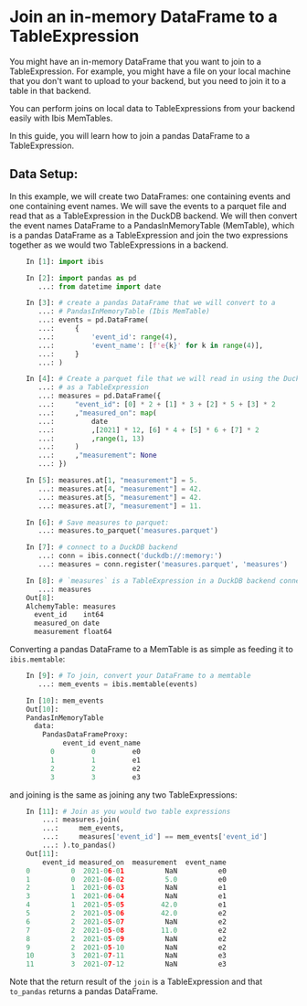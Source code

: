 # Join an in-memory DataFrame to a TableExpression

You might have an in-memory DataFrame that you want to join to a TableExpression.
For example, you might have a file on your local machine that you don't want to upload to
your backend, but you need to join it to a table in that backend.

You can perform joins on local data to TableExpressions from your backend easily with Ibis MemTables.

In this guide, you will learn how to join a pandas DataFrame to a TableExpression.

## Data Setup:

In this example, we will create two DataFrames: one containing events and one containing event names.
We will save the events to a parquet file and read that as a TableExpression in the DuckDB backend.
We will then convert the event names DataFrame to a PandasInMemoryTable (MemTable), which is
a pandas DataFrame as a TableExpression and join the two expressions together as we would
two TableExpressions in a backend.

```python
    In [1]: import ibis

    In [2]: import pandas as pd
       ...: from datetime import date

    In [3]: # create a pandas DataFrame that we will convert to a
       ...: # PandasInMemoryTable (Ibis MemTable)
       ...: events = pd.DataFrame(
       ...:     {
       ...:         'event_id': range(4),
       ...:         'event_name': [f'e{k}' for k in range(4)],
       ...:     }
       ...: )

    In [4]: # Create a parquet file that we will read in using the DuckDB backend
       ...: # as a TableExpression
       ...: measures = pd.DataFrame({
       ...:     "event_id": [0] * 2 + [1] * 3 + [2] * 5 + [3] * 2
       ...:     ,"measured_on": map(
       ...:         date
       ...:         ,[2021] * 12, [6] * 4 + [5] * 6 + [7] * 2
       ...:         ,range(1, 13)
       ...:     )
       ...:     ,"measurement": None
       ...: })

    In [5]: measures.at[1, "measurement"] = 5.
       ...: measures.at[4, "measurement"] = 42.
       ...: measures.at[5, "measurement"] = 42.
       ...: measures.at[7, "measurement"] = 11.

    In [6]: # Save measures to parquet:
       ...: measures.to_parquet('measures.parquet')

    In [7]: # connect to a DuckDB backend
       ...: conn = ibis.connect('duckdb://:memory:')
       ...: measures = conn.register('measures.parquet', 'measures')

    In [8]: # `measures` is a TableExpression in a DuckDB backend connection:
       ...: measures
    Out[8]:
    AlchemyTable: measures
      event_id    int64
      measured_on date
      measurement float64
```

Converting a pandas DataFrame to a MemTable is as simple as feeding it to `ibis.memtable`:

```python
    In [9]: # To join, convert your DataFrame to a memtable
       ...: mem_events = ibis.memtable(events)

    In [10]: mem_events
    Out[10]:
    PandasInMemoryTable
      data:
        PandasDataFrameProxy:
             event_id event_name
          0         0         e0
          1         1         e1
          2         2         e2
          3         3         e3
```

and joining is the same as joining any two TableExpressions:

```python
    In [11]: # Join as you would two table expressions
        ...: measures.join(
        ...:     mem_events,
        ...:     measures['event_id'] == mem_events['event_id']
        ...: ).to_pandas()
    Out[11]:
        event_id measured_on  measurement  event_name
    0          0  2021-06-01          NaN          e0
    1          0  2021-06-02          5.0          e0
    2          1  2021-06-03          NaN          e1
    3          1  2021-06-04          NaN          e1
    4          1  2021-05-05         42.0          e1
    5          2  2021-05-06         42.0          e2
    6          2  2021-05-07          NaN          e2
    7          2  2021-05-08         11.0          e2
    8          2  2021-05-09          NaN          e2
    9          2  2021-05-10          NaN          e2
    10         3  2021-07-11          NaN          e3
    11         3  2021-07-12          NaN          e3
```

Note that the return result of the `join` is a TableExpression and that `to_pandas` returns a pandas DataFrame.

